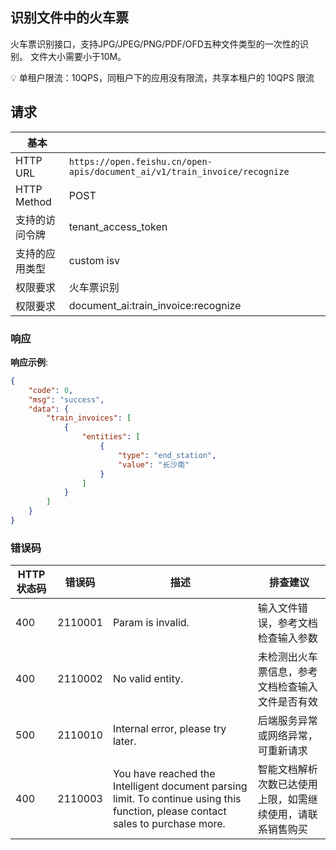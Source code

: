 ## 识别文件中的火车票

火车票识别接口，支持JPG/JPEG/PNG/PDF/OFD五种文件类型的一次性的识别。
文件大小需要小于10M。

💡 
 单租户限流：10QPS，同租户下的应用没有限流，共享本租户的 10QPS 限流

## 请求

| 基本 | |
| --- | --- |
| HTTP URL | `https://open.feishu.cn/open-apis/document_ai/v1/train_invoice/recognize` |
| HTTP Method | POST |
| 支持的访问令牌 | tenant_access_token |
| 支持的应用类型 | custom  isv |
| 权限要求 | 火车票识别 |
| 权限要求 | document_ai:train_invoice:recognize |

### 响应

**响应示例**:

```json
{
    "code": 0,
    "msg": "success",
    "data": {
        "train_invoices": [
            {
                "entities": [
                    {
                        "type": "end_station",
                        "value": "长沙南"
                    }
                ]
            }
        ]
    }
}
```

### 错误码

| HTTP状态码 | 错误码 | 描述 | 排查建议 |
| ---------- | ------ | ---- | -------- |
| 400 | 2110001 | Param is invalid. | 输入文件错误，参考文档检查输入参数 |
| 400 | 2110002 | No valid entity. | 未检测出火车票信息，参考文档检查输入文件是否有效 |
| 500 | 2110010 | Internal error, please try later. | 后端服务异常或网络异常，可重新请求 |
| 400 | 2110003 | You have reached the Intelligent document parsing limit. To continue using this function, please contact sales to purchase more. | 智能文档解析次数已达使用上限，如需继续使用，请联系销售购买 |

